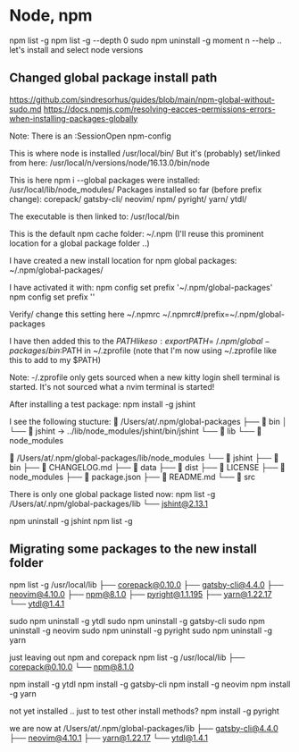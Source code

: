 
# Node, npm

npm list -g
npm list -g --depth 0
sudo npm uninstall -g moment
n --help   .. let's install and select node versions


## Changed global package install path
https://github.com/sindresorhus/guides/blob/main/npm-global-without-sudo.md
https://docs.npmjs.com/resolving-eacces-permissions-errors-when-installing-packages-globally

Note: There is an :SessionOpen npm-config

This is where node is installed
  /usr/local/bin/
But it's (probably) set/linked from here:
  /usr/local/n/versions/node/16.13.0/bin/node

This is here npm i --global packages were installed:
  /usr/local/lib/node_modules/
Packages installed so far (before prefix change):
    corepack/
    gatsby-cli/
    neovim/
    npm/
    pyright/
    yarn/
    ytdl/

The executable is then linked to:
  /usr/local/bin

This is the default npm cache folder:
  ~/.npm
(I'll reuse this prominent location for a global package folder ..)

I have created a new install location for npm global packages:
  ~/.npm/global-packages/

I have activated it with:
npm config set prefix '~/.npm/global-packages'
npm config set prefix ''

Verify/ change this setting here
  ~/.npmrc
  ~/.npmrc#/prefix=~/.npm/global-packages

I have then added this to the $PATH like so:
  export PATH=~/.npm/global-packages/bin:$PATH
in
  ~/.zprofile
  (note that I'm now using ~/.zprofile like this to add to my $PATH)

Note: -/.zprofile only gets sourced when a new kitty login shell terminal is started. It's not sourced what a nvim terminal is started!

After installing a test package:
npm install -g jshint

I see the following stucture:
   /Users/at/.npm/global-packages
  ├──  bin
  │  └──  jshint -> ../lib/node_modules/jshint/bin/jshint
  └──  lib
     └──  node_modules

   /Users/at/.npm/global-packages/lib/node_modules
  └──  jshint
     ├──  bin
     ├──  CHANGELOG.md
     ├──  data
     ├──  dist
     ├──  LICENSE
     ├──  node_modules
     ├──  package.json
     ├──  README.md
     └──  src

There is only one global package listed now:
npm list -g
/Users/at/.npm/global-packages/lib
└── jshint@2.13.1

npm uninstall -g jshint
npm list -g

## Migrating some packages to the new install folder
npm list -g
    /usr/local/lib
    ├── corepack@0.10.0
    ├── gatsby-cli@4.4.0
    ├── neovim@4.10.0
    ├── npm@8.1.0
    ├── pyright@1.1.195
    ├── yarn@1.22.17
    └── ytdl@1.4.1

sudo npm uninstall -g ytdl
sudo npm uninstall -g gatsby-cli
sudo npm uninstall -g neovim
sudo npm uninstall -g pyright
sudo npm uninstall -g yarn

just leaving out npm and corepack
npm list -g
    /usr/local/lib
    ├── corepack@0.10.0
    └── npm@8.1.0

npm install -g ytdl
npm install -g gatsby-cli
npm install -g neovim
npm install -g yarn

not yet installed .. just to test other install methods?
npm install -g pyright

we are now at
    /Users/at/.npm/global-packages/lib
    ├── gatsby-cli@4.4.0
    ├── neovim@4.10.1
    ├── yarn@1.22.17
    └── ytdl@1.4.1

